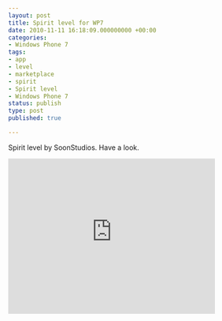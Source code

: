 ```yaml
---
layout: post
title: Spirit level for WP7
date: 2010-11-11 16:18:09.000000000 +00:00
categories:
- Windows Phone 7
tags:
- app
- level
- marketplace
- spirit
- Spirit level
- Windows Phone 7
status: publish
type: post
published: true

---
```

Spirit level by SoonStudios. Have a look.  
<iframe width="420" height="315" src="https://www.youtube.com/embed/Y6LE_KTkV6A" frameborder="0" allowfullscreen></iframe>
